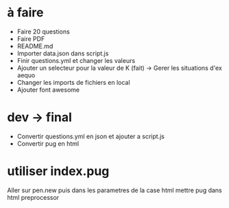 # à faire
- Faire 20 questions
- Faire PDF
- README.md
- Importer data.json dans script.js
- Finir questions.yml et changer les valeurs
- Ajouter un selecteur pour la valeur de K (fait) -> Gerer les situations d'ex aequo
- Changer les imports de fichiers en local
- Ajouter font awesome

# dev -> final
- Convertir questions.yml en json et ajouter a script.js
- Convertir pug en html

# utiliser index.pug
Aller sur pen.new puis dans les parametres de la case html mettre pug dans html preprocessor